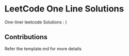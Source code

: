 
# LeetCode One Line Solutions

One-liner leetcode Solutions : )

## Contributions

Refer the template.md for more details